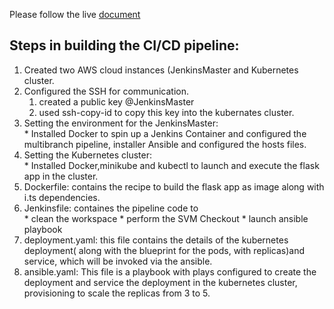 Please follow the live [document](https://docs.google.com/document/d/17OwlITE-yPWNj3Vi5RtQfz3ItvSkOfnbaVMnzlZyGTg)


<h2>Steps in building the CI/CD pipeline:</h2>
<ol>
  <li>Created two AWS cloud instances (JenkinsMaster and Kubernetes cluster.</li>
  <li>Configured the SSH for communication.</l1>
      <ol>
          <li>created a public key @JenkinsMaster</li>
  <li>used ssh-copy-id to copy this key into the kubernates cluster.</li>
      </ol>
  <li>Setting the environment for the JenkinsMaster:</li>
         * Installed Docker to spin up a Jenkins Container and configured the multibranch pipeline, installer Ansible and configured the hosts files.
  <li>Setting the Kubernetes cluster:</li>
      * Installed Docker,minikube and kubectl to launch and execute the flask app in the cluster.
  <li>Dockerfile: contains the recipe to build the flask app as image along with i.ts dependencies.</li>
  <li>Jenkinsfile: containes the pipeline code to</li>
        * clean the workspace
        * perform the SVM Checkout
        * launch ansible playbook
  <li>deployment.yaml: this file contains the details of the kubernetes deployment( along with the blueprint for the pods, with replicas)and service, which will be invoked via the       ansible.</l1>
  <li>ansible.yaml: This file is a playbook with plays configured to create the deployment and service the deployment in the kubernetes cluster, provisioning to scale the replicas from 3 to 5.</li>
  
      
  
      
  
     
